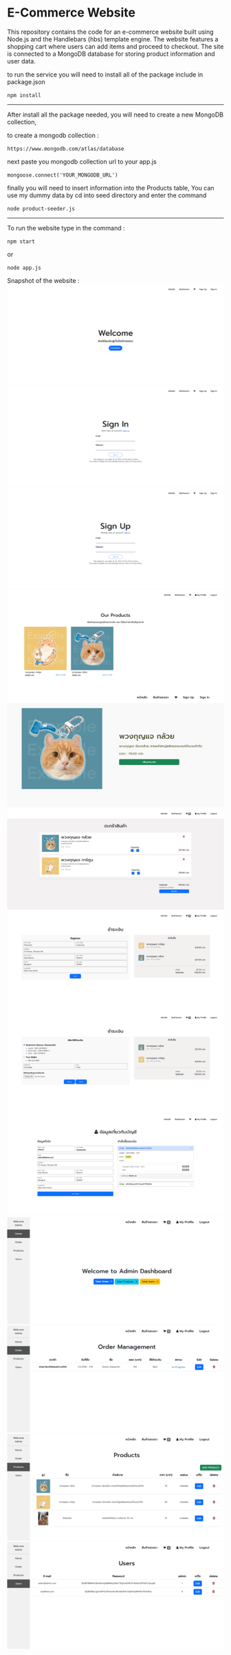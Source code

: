 # E-Commerce Website
This repository contains the code for an e-commerce website built using Node.js and the Handlebars (hbs) template engine. The website features a shopping cart where users can add items and proceed to checkout. The site is connected to a MongoDB database for storing product information and user data.

to run the service you will need to install all of the package include in package.json
```
npm install
```
<hr/>
After install all the package needed, you will need to create a new MongoDB collection,

to create a mongodb collection :
```
https://www.mongodb.com/atlas/database
```

next paste you mongodb collection url to your app.js
```
mongoose.connect('YOUR_MONGODB_URL')
```

finally you will need to insert information into the Products table, You can use my dummy data by cd into seed directory and enter the command
```
node product-seeder.js
```
<hr/>
To run the website type in the command :

```
npm start
```
or 
```
node app.js
```

Snapshot of the website : 
<img src="./img/img1.png" alt="img1">
<img src="./img/img2.png" alt="img2">
<img src="./img/img3.png" alt="img3">
<img src="./img/img4.png" alt="img4">
<img src="./img/img9.png" alt="img9">
<img src="./img/img5.png" alt="img5">
<img src="./img/img6.png" alt="img6">
<img src="./img/img7.png" alt="img7">
<img src="./img/img8.png" alt="img8">
<img src="./img/img10.png" alt="img10">
<img src="./img/img11.png" alt="img11">
<img src="./img/img12.png" alt="img12">
<img src="./img/img13.png" alt="img13">

